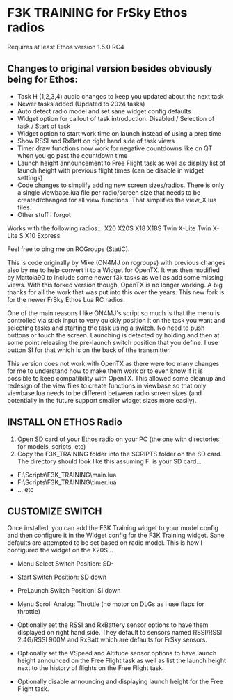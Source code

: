 # F3K TRAINING for FrSky Ethos radios

Requires at least Ethos version 1.5.0 RC4

## Changes to original version besides obviously being for Ethos:
- Task H (1,2,3,4) audio changes to keep you updated about the next task
- Newer tasks added (Updated to 2024 tasks)
- Auto detect radio model and set sane widget config defaults
- Widget option for callout of task introduction. Disabled / Selection of task / Start of task
- Widget option to start work time on launch instead of using a prep time
- Show RSSI and RxBatt on right hand side of task views
- Timer draw functions now work for negative countdowns like on QT when you go past the countdown time
- Launch height announcement to Free Flight task as well as display list of launch height with previous flight times (can be disable in widget settings)
- Code changes to simplify adding new screen sizes/radios. There is only a single viewbase.lua file per radio/screen size that needs to be created/changed for all view functions. That simplifies the view_X.lua files.
- Other stuff I forgot 

Works with the following radios...
X20
X20S
X18
X18S
Twin X-Lite
Twin X-Lite S
X10 Express

Feel free to ping me on RCGroups (StatiC).

This is code originally by Mike (ON4MJ on rcgroups) with previous changes also by me to help convert it to a Widget for OpenTX.  It was then modified by Mattoia90 to include some newer f3k tasks as well as add some missing views.  With this forked version though, OpenTX is no longer working.  A big thanks for all the work that was put into this over the years.  This new fork is for the newer FrSky Ethos Lua RC radios.

One of the main reasons I like ON4MJ's script so much is that the menu is controlled via stick input to very quickly position it on the task you want and selecting tasks and starting the task using a switch.  No need to push buttons or touch the screen.  Launching is detected by holding and then at some point releasing the pre-launch switch position that you define.  I use button SI for that which is on the back of tthe transmitter.

This version does not work with OpenTX as there were too many changes for me to understand how to make them work or to even know if it is possible to keep compatibility with OpenTX.  This allowed some cleanup and redesign of the view files to create functions in viewbase so that only viewbase.lua needs to be different between radio screen sizes (and potentially in the future support smaller widget sizes more easily).

## INSTALL ON ETHOS Radio
1. Open SD card of your Ethos radio on your PC (the one with directories for models, scripts, etc)
2. Copy the F3K_TRAINING folder into the SCRIPTS folder on the SD card.  The directory should look like this assuming F: is your SD card...
- F:\Scripts\F3K_TRAINING\main.lua
- F:\Scripts\F3K_TRAINING\timer.lua
- ... etc

## CUSTOMIZE SWITCH
Once installed, you can add the F3K Training widget to your model config and then configure it in the Widget config for the F3K Training widget.  Sane defaults are attempted to be set based on radio model.
This is how I configured the widget on the X20S...
- Menu Select Switch Position: SD-
- Start Switch Position: SD down
- PreLaunch Switch Position: SI down
- Menu Scroll Analog: Throttle (no motor on DLGs as i use flaps for throttle)

- Optionally set the RSSI and RxBattery sensor options to have them displayed on right hand side.  They default to sensors named RSSI/RSSI 2.4G/RSSI 900M and RxBatt which are defaults for FrSky sensors.
- Optionally set the VSpeed and Altitude sensor options to have launch height announced on the Free Flight task as well as list the launch height next to the history of flights on the Free Flight task.
- Optionally disable announcing and displaying launch height for the Free Flight task.
